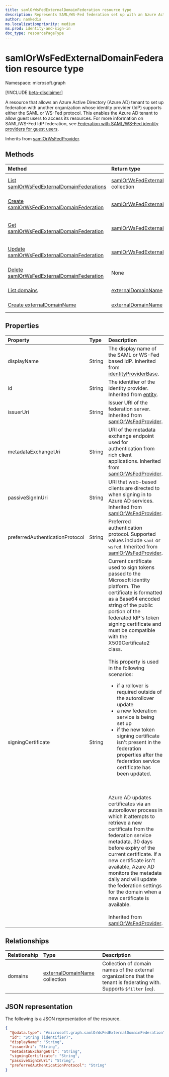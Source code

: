 ```yaml
---
title: samlOrWsFedExternalDomainFederation resource type
description: Represents SAML/WS-Fed federation set up with an Azure Active Directory (Azure AD) tenant
author: namkedia
ms.localizationpriority: medium
ms.prod: identity-and-sign-in
doc_type: resourcePageType
---
```


# samlOrWsFedExternalDomainFederation resource type

Namespace: microsoft.graph

[!INCLUDE [beta-disclaimer](../../includes/beta-disclaimer.md)]

A resource that allows an Azure Active Directory (Azure AD) tenant to set up federation with another organization whose identity provider (IdP) supports either the SAML or WS-Fed protocol. This enables the Azure AD tenant to allow guest users to access its resources. For more information on SAML/WS-Fed IdP federation, see [Federation with SAML/WS-Fed identity providers for guest users](/azure/active-directory/external-identities/direct-federation).

Inherits from [samlOrWsFedProvider](../resources/samlorwsfedprovider.md).

## Methods

| Method                                                                                             | Return type                                                                                           | Description                                                                                                                                   |
| :------------------------------------------------------------------------------------------------- | :---------------------------------------------------------------------------------------------------- | :-------------------------------------------------------------------------------------------------------------------------------------------- |
| [List samlOrWsFedExternalDomainFederations](../api/samlorwsfedexternaldomainfederation-list.md)    | [samlOrWsFedExternalDomainFederation](../resources/samlorwsfedexternaldomainfederation.md) collection | Get a list of the [samlOrWsFedExternalDomainFederation](../resources/samlorwsfedexternaldomainfederation.md) objects and their properties.    |
| [Create samlOrWsFedExternalDomainFederation](../api/samlorwsfedexternaldomainfederation-post.md)   | [samlOrWsFedExternalDomainFederation](../resources/samlorwsfedexternaldomainfederation.md)            | Create a new [samlOrWsFedExternalDomainFederation](../resources/samlorwsfedexternaldomainfederation.md) object.                               |
| [Get samlOrWsFedExternalDomainFederation](../api/samlorwsfedexternaldomainfederation-get.md)       | [samlOrWsFedExternalDomainFederation](../resources/samlorwsfedexternaldomainfederation.md)            | Read the properties and relationships of a [samlOrWsFedExternalDomainFederation](../resources/samlorwsfedexternaldomainfederation.md) object. |
| [Update samlOrWsFedExternalDomainFederation](../api/samlorwsfedexternaldomainfederation-update.md) | [samlOrWsFedExternalDomainFederation](../resources/samlorwsfedexternaldomainfederation.md)            | Update the properties of a [samlOrWsFedExternalDomainFederation](../resources/samlorwsfedexternaldomainfederation.md) object.                 |
| [Delete samlOrWsFedExternalDomainFederation](../api/samlorwsfedexternaldomainfederation-delete.md) | None                                                                                                  | Deletes a [samlOrWsFedExternalDomainFederation](../resources/samlorwsfedexternaldomainfederation.md) object.                                  |
| [List domains](../api/samlorwsfedexternaldomainfederation-list-domains.md)                         | [externalDomainName](../resources/externaldomainname.md) collection                                   | Get the externalDomainName resources from the domains navigation property.                                                                    |
| [Create externalDomainName](../api/samlorwsfedexternaldomainfederation-post-domains.md)            | [externalDomainName](../resources/externaldomainname.md)                                              | Create a new externalDomainName object.                                                                                                       |

## Properties

| Property                        | Type   | Description                                                                                                                                                                                                                                                                                                                                                                                                                                                                                                                                                                                                                                                                                                                                                                                                                                                                                                                                                                                                                                                                                   |
| :------------------------------ | :----- | :-------------------------------------------------------------------------------------------------------------------------------------------------------------------------------------------------------------------------------------------------------------------------------------------------------------------------------------------------------------------------------------------------------------------------------------------------------------------------------------------------------------------------------------------------------------------------------------------------------------------------------------------------------------------------------------------------------------------------------------------------------------------------------------------------------------------------------------------------------------------------------------------------------------------------------------------------------------------------------------------------------------------------------------------------------------------------------------------- |
| displayName                     | String | The display name of the SAML or WS-Fed based IdP. Inherited from [identityProviderBase](../resources/identityproviderbase.md).                                                                                                                                                                                                                                                                                                                                                                                                                                                                                                                                                                                                                                                                                                                                                                                                                                                                                                                                                                |
| id                              | String | The identifier of the identity provider. Inherited from [entity](../resources/entity.md).                                                                                                                                                                                                                                                                                                                                                                                                                                                                                                                                                                                                                                                                                                                                                                                                                                                                                                                                                                                                     |
| issuerUri                       | String | Issuer URI of the federation server. Inherited from [samlOrWsFedProvider](../resources/samlorwsfedprovider.md).                                                                                                                                                                                                                                                                                                                                                                                                                                                                                                                                                                                                                                                                                                                                                                                                                                                                                                                                                                               |
| metadataExchangeUri             | String | URI of the metadata exchange endpoint used for authentication from rich client applications. Inherited from [samlOrWsFedProvider](../resources/samlorwsfedprovider.md).                                                                                                                                                                                                                                                                                                                                                                                                                                                                                                                                                                                                                                                                                                                                                                                                                                                                                                                       |
| passiveSignInUri                | String | URI that web-based clients are directed to when signing in to Azure AD services. Inherited from [samlOrWsFedProvider](../resources/samlorwsfedprovider.md).                                                                                                                                                                                                                                                                                                                                                                                                                                                                                                                                                                                                                                                                                                                                                                                                                                                                                                                                   |
| preferredAuthenticationProtocol | String | Preferred authentication protocol. Supported values include `saml` or `wsfed`. Inherited from [samlOrWsFedProvider](../resources/samlorwsfedprovider.md).                                                                                                                                                                                                                                                                                                                                                                                                                                                                                                                                                                                                                                                                                                                                                                                                                                                                                                                                     |
| signingCertificate              | String | Current certificate used to sign tokens passed to the Microsoft identity platform. The certificate is formatted as a Base64 encoded string of the public portion of the federated IdP's token signing certificate and must be compatible with the X509Certificate2 class.  <br/><br/> This property is used in the following scenarios: <ul><li> if a rollover is required outside of the autorollover update <li>a new federation service is being set up <li> if the new token signing certificate isn't present in the federation properties after the federation service certificate has been updated. </ul> <br/><br/> Azure AD updates certificates via an autorollover process in which it attempts to retrieve a new certificate from the federation service metadata, 30 days before expiry of the current certificate. If a new certificate isn't available, Azure AD monitors the metadata daily and will update the federation settings for the domain when a new certificate is available. <br/><br/> Inherited from [samlOrWsFedProvider](../resources/samlorwsfedprovider.md). |

## Relationships

| Relationship | Type                                                                | Description                                                                                                             |
| :----------- | :------------------------------------------------------------------ | :---------------------------------------------------------------------------------------------------------------------- |
| domains      | [externalDomainName](../resources/externaldomainname.md) collection | Collection of domain names of the external organizations that the tenant is federating with. Supports `$filter` (`eq`). |

## JSON representation

The following is a JSON representation of the resource.

<!-- {
  "blockType": "resource",
  "keyProperty": "id",
  "@odata.type": "microsoft.graph.samlOrWsFedExternalDomainFederation",
  "baseType": "microsoft.graph.samlOrWsFedProvider",
  "openType": false
}
-->

```json
{
  "@odata.type": "#microsoft.graph.samlOrWsFedExternalDomainFederation",
  "id": "String (identifier)",
  "displayName": "String",
  "issuerUri": "String",
  "metadataExchangeUri": "String",
  "signingCertificate": "String",
  "passiveSignInUri": "String",
  "preferredAuthenticationProtocol": "String"
}
```
